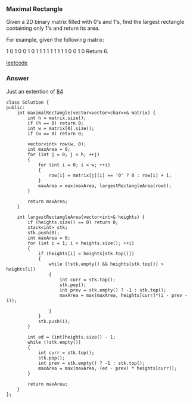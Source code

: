### Maximal Rectangle
Given a 2D binary matrix filled with 0's and 1's, find the largest rectangle containing only 1's and return its area.

For example, given the following matrix:

1 0 1 0 0
1 0 1 1 1
1 1 1 1 1
1 0 0 1 0
Return 6.


[leetcode](https://leetcode.com/problems/maximal-rectangle/description/)

### Answer 
Just an extention of [84](84_Largest_Rectangle_in_Histogram.md)

	class Solution {
	public:
	    int maximalRectangle(vector<vector<char>>& matrix) {
	        int h = matrix.size();
	        if (h == 0) return 0;
	        int w = matrix[0].size();
	        if (w == 0) return 0;
	        
	        vector<int> row(w, 0);
	        int maxArea = 0;
	        for (int j = 0; j < h; ++j)
	        {
	            for (int i = 0; i < w; ++i)
	            {
	                row[i] = matrix[j][i] == '0' ? 0 : row[i] + 1;
	            }
	            maxArea = max(maxArea, largestRectangleArea(row));
	        }
	        
	        return maxArea;
	    }
	    
	    int largestRectangleArea(vector<int>& heights) {
	        if (heights.size() == 0) return 0;
	        stack<int> stk;
	        stk.push(0);
	        int maxArea = 0;
	        for (int i = 1; i < heights.size(); ++i)
	        {
	            if (heights[i] < heights[stk.top()]) 
	            {
	                while (!stk.empty() && heights[stk.top()] > heights[i])
	                {
	                    int curr = stk.top();
	                    stk.pop();
	                    int prev = stk.empty() ? -1 : stk.top();
	                    maxArea = max(maxArea, heights[curr]*(i - prev - 1));
	                   
	                }
	            }
	            stk.push(i);
	        }
	        
	        int ed = (int)heights.size() - 1;
	        while (!stk.empty())
	        {
	            int curr = stk.top();
	            stk.pop();
	            int prev = stk.empty() ? -1 : stk.top();
	            maxArea = max(maxArea, (ed - prev) * heights[curr]);
	        }
	        
	        return maxArea;
	    }
	};